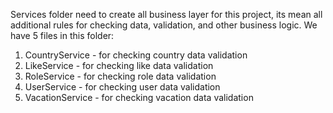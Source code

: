 Services folder need to create all business layer for this project,
its mean all additional rules for checking data, validation, and other business logic.
We have 5 files in this folder:
1. CountryService - for checking country data validation
2. LikeService - for checking like data validation
3. RoleService - for checking role data validation
4. UserService - for checking user data validation
5. VacationService - for checking vacation data validation
